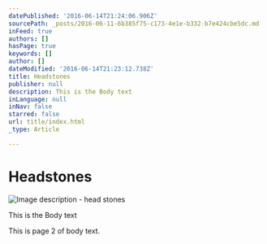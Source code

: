 ```yaml
---
datePublished: '2016-06-14T21:24:06.906Z'
sourcePath: _posts/2016-06-11-6b385f75-c173-4e1e-b332-b7e424cbe5dc.md
inFeed: true
authors: []
hasPage: true
keywords: []
author: []
dateModified: '2016-06-14T21:23:12.738Z'
title: Headstones
publisher: null
description: This is the Body text
inLanguage: null
inNav: false
starred: false
url: title/index.html
_type: Article

---
```

# Headstones
![Image description - head stones](https://the-grid-user-content.s3-us-west-2.amazonaws.com/292d0941-0478-45a7-a8a4-9fb685b0026f.jpg)

This is the Body text

This is page 2 of body text.